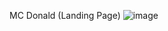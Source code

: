 MC Donald (Landing Page)
![image](https://github.com/FelipeBritoSP10/MCDonald/assets/139879477/08e3fd74-b52d-4f02-b06e-1c6b256d345f)
